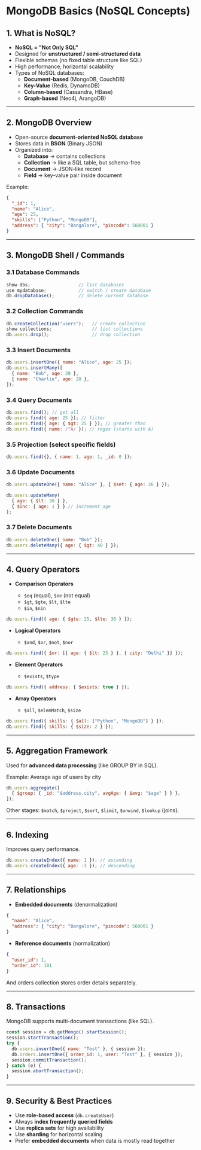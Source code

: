 # MongoDB Basics (NoSQL Concepts)

## 1. What is NoSQL?

- **NoSQL = "Not Only SQL"**
- Designed for **unstructured / semi-structured data**
- Flexible schemas (no fixed table structure like SQL)
- High performance, horizontal scalability
- Types of NoSQL databases:
  - **Document-based** (MongoDB, CouchDB)
  - **Key-Value** (Redis, DynamoDB)
  - **Column-based** (Cassandra, HBase)
  - **Graph-based** (Neo4j, ArangoDB)

---

## 2. MongoDB Overview

- Open-source **document-oriented NoSQL database**
- Stores data in **BSON** (Binary JSON)
- Organized into:
  - **Database** → contains collections
  - **Collection** → like a SQL table, but schema-free
  - **Document** → JSON-like record
  - **Field** → key-value pair inside document

Example:

```json
{
  "_id": 1,
  "name": "Alice",
  "age": 25,
  "skills": ["Python", "MongoDB"],
  "address": { "city": "Bangalore", "pincode": 560001 }
}
```

---

## 3. MongoDB Shell / Commands

### 3.1 Database Commands

```js
show dbs;                  // list databases
use mydatabase;            // switch / create database
db.dropDatabase();         // delete current database
```

### 3.2 Collection Commands

```js
db.createCollection("users");   // create collection
show collections;               // list collections
db.users.drop();                // drop collection
```

### 3.3 Insert Documents

```js
db.users.insertOne({ name: "Alice", age: 25 });
db.users.insertMany([
  { name: "Bob", age: 30 },
  { name: "Charlie", age: 28 },
]);
```

### 3.4 Query Documents

```js
db.users.find(); // get all
db.users.find({ age: 25 }); // filter
db.users.find({ age: { $gt: 25 } }); // greater than
db.users.find({ name: /^A/ }); // regex (starts with A)
```

### 3.5 Projection (select specific fields)

```js
db.users.find({}, { name: 1, age: 1, _id: 0 });
```

### 3.6 Update Documents

```js
db.users.updateOne({ name: "Alice" }, { $set: { age: 26 } });

db.users.updateMany(
  { age: { $lt: 30 } },
  { $inc: { age: 1 } } // increment age
);
```

### 3.7 Delete Documents

```js
db.users.deleteOne({ name: "Bob" });
db.users.deleteMany({ age: { $gt: 40 } });
```

---

## 4. Query Operators

- **Comparison Operators**

  - `$eq` (equal), `$ne` (not equal)
  - `$gt`, `$gte`, `$lt`, `$lte`
  - `$in`, `$nin`

```js
db.users.find({ age: { $gte: 25, $lte: 30 } });
```

- **Logical Operators**

  - `$and`, `$or`, `$not`, `$nor`

```js
db.users.find({ $or: [{ age: { $lt: 25 } }, { city: "Delhi" }] });
```

- **Element Operators**

  - `$exists`, `$type`

```js
db.users.find({ address: { $exists: true } });
```

- **Array Operators**

  - `$all`, `$elemMatch`, `$size`

```js
db.users.find({ skills: { $all: ["Python", "MongoDB"] } });
db.users.find({ skills: { $size: 2 } });
```

---

## 5. Aggregation Framework

Used for **advanced data processing** (like GROUP BY in SQL).

Example: Average age of users by city

```js
db.users.aggregate([
  { $group: { _id: "$address.city", avgAge: { $avg: "$age" } } },
]);
```

Other stages: `$match`, `$project`, `$sort`, `$limit`, `$unwind`, `$lookup` (joins).

---

## 6. Indexing

Improves query performance.

```js
db.users.createIndex({ name: 1 }); // ascending
db.users.createIndex({ age: -1 }); // descending
```

---

## 7. Relationships

- **Embedded documents** (denormalization)

```json
{
  "name": "Alice",
  "address": { "city": "Bangalore", "pincode": 560001 }
}
```

- **Reference documents** (normalization)

```json
{
  "user_id": 1,
  "order_id": 101
}
```

And orders collection stores order details separately.

---

## 8. Transactions

MongoDB supports multi-document transactions (like SQL).

```js
const session = db.getMongo().startSession();
session.startTransaction();
try {
  db.users.insertOne({ name: "Test" }, { session });
  db.orders.insertOne({ order_id: 1, user: "Test" }, { session });
  session.commitTransaction();
} catch (e) {
  session.abortTransaction();
}
```

---

## 9. Security & Best Practices

- Use **role-based access** (`db.createUser`)
- Always **index frequently queried fields**
- Use **replica sets** for high availability
- Use **sharding** for horizontal scaling
- Prefer **embedded documents** when data is mostly read together
